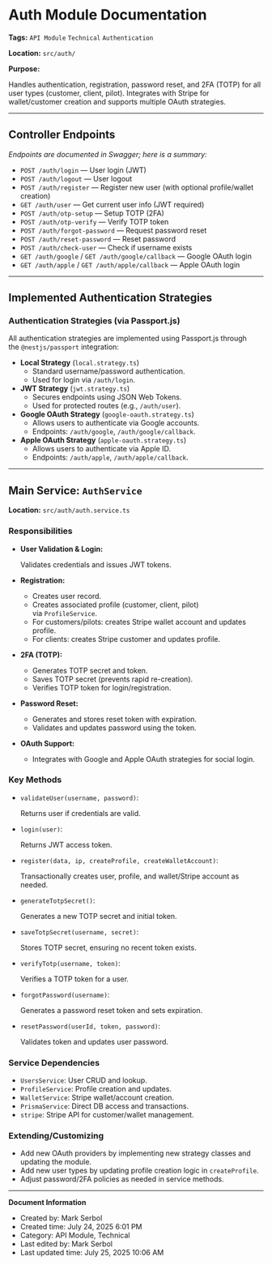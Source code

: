 # Auth Module Documentation

**Tags:** `API Module` `Technical` `Authentication`

**Location:** `src/auth/`

**Purpose:**

Handles authentication, registration, password reset, and 2FA (TOTP) for all user types (customer, client, pilot). Integrates with Stripe for wallet/customer creation and supports multiple OAuth strategies.

---

## **Controller Endpoints**

*Endpoints are documented in Swagger; here is a summary:*

- `POST /auth/login` — User login (JWT)
- `POST /auth/logout` — User logout
- `POST /auth/register` — Register new user (with optional profile/wallet creation)
- `GET /auth/user` — Get current user info (JWT required)
- `POST /auth/otp-setup` — Setup TOTP (2FA)
- `POST /auth/otp-verify` — Verify TOTP token
- `POST /auth/forgot-password` — Request password reset
- `POST /auth/reset-password` — Reset password
- `POST /auth/check-user` — Check if username exists
- `GET /auth/google` / `GET /auth/google/callback` — Google OAuth login
- `GET /auth/apple` / `GET /auth/apple/callback` — Apple OAuth login

---

## Implemented Authentication Strategies

### Authentication Strategies (via Passport.js)

All authentication strategies are implemented using Passport.js through the `@nestjs/passport` integration:

- **Local Strategy** (`local.strategy.ts`)
    - Standard username/password authentication.
    - Used for login via `/auth/login`.
- **JWT Strategy** (`jwt.strategy.ts`)
    - Secures endpoints using JSON Web Tokens.
    - Used for protected routes (e.g., `/auth/user`).
- **Google OAuth Strategy** (`google-oauth.strategy.ts`)
    - Allows users to authenticate via Google accounts.
    - Endpoints: `/auth/google`, `/auth/google/callback`.
- **Apple OAuth Strategy** (`apple-oauth.strategy.ts`)
    - Allows users to authenticate via Apple ID.
    - Endpoints: `/auth/apple`, `/auth/apple/callback`.

---

## **Main Service: `AuthService`**

**Location:** `src/auth/auth.service.ts`

### Responsibilities

- **User Validation & Login:**
    
    Validates credentials and issues JWT tokens.
    
- **Registration:**
    - Creates user record.
    - Creates associated profile (customer, client, pilot) via `ProfileService`.
    - For customers/pilots: creates Stripe wallet account and updates profile.
    - For clients: creates Stripe customer and updates profile.
- **2FA (TOTP):**
    - Generates TOTP secret and token.
    - Saves TOTP secret (prevents rapid re-creation).
    - Verifies TOTP token for login/registration.
- **Password Reset:**
    - Generates and stores reset token with expiration.
    - Validates and updates password using the token.
- **OAuth Support:**
    - Integrates with Google and Apple OAuth strategies for social login.

### Key Methods

- `validateUser(username, password)`:
    
    Returns user if credentials are valid.
    
- `login(user)`:
    
    Returns JWT access token.
    
- `register(data, ip, createProfile, createWalletAccount)`:
    
    Transactionally creates user, profile, and wallet/Stripe account as needed.
    
- `generateTotpSecret()`:
    
    Generates a new TOTP secret and initial token.
    
- `saveTotpSecret(username, secret)`:
    
    Stores TOTP secret, ensuring no recent token exists.
    
- `verifyTotp(username, token)`:
    
    Verifies a TOTP token for a user.
    
- `forgotPassword(username)`:
    
    Generates a password reset token and sets expiration.
    
- `resetPassword(userId, token, password)`:
    
    Validates token and updates user password.
    

### Service Dependencies

- `UsersService`: User CRUD and lookup.
- `ProfileService`: Profile creation and updates.
- `WalletService`: Stripe wallet/account creation.
- `PrismaService`: Direct DB access and transactions.
- `stripe`: Stripe API for customer/wallet management.

### Extending/Customizing

- Add new OAuth providers by implementing new strategy classes and updating the module.
- Add new user types by updating profile creation logic in `createProfile`.
- Adjust password/2FA policies as needed in service methods.

---

**Document Information**
- Created by: Mark Serbol
- Created time: July 24, 2025 6:01 PM
- Category: API Module, Technical
- Last edited by: Mark Serbol
- Last updated time: July 25, 2025 10:06 AM